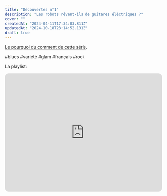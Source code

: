```yaml
---
title: "Découvertes n°1"
description: "Les robots rêvent-ils de guitares éléctriques ?"
cover: ""
createdAt: "2024-04-11T17:34:03.811Z"
updatedAt: "2024-10-18T23:14:52.131Z"
draft: true
---
```

[Le pourquoi du comment de cette série](https://plume.bdx.town/~/FaitsDiversE/D%C3%A9couvertes%20-%20Introduction).

\#blues #variété #glam #français #rock

La playlist:&#x20;

<iframe style="border-radius:12px" src="https://open.spotify.com/embed/playlist/4U3eUlvHy9QQNsmCokmyD5?utm_source=generator" width="100%" height="380" frameborder="0" allowfullscreen="" allow="autoplay; clipboard-write; encrypted-media; fullscreen; picture-in-picture" loading="lazy" />

# The Grassland Sinners

\<img height="300px" src="https://plume.bdx.town/static/media/F095C0D5-808D-AE0E-A4FB-9FE747BF7C13.jpg" />

Se présente comme un groupe de Rock'n'soul'n'blues'n'groove'n'indie basé à Barcelone.

<iframe width="100%" height="42px" border="0" src="https://bandcamp.com/EmbeddedPlayer/album=957922904/size=small/bgcol=ffffff/linkcol=0687f5/track=3281699042/transparent=true/" seamless="" />

Lien vers leur site: [http://www.grasslandsinners.com/](http://www.grasslandsinners.com/)

# Ottis cœur

\<img src="https://plume.bdx.town/static/media/380BFFA0-734E-BA35-EAF0-F004623C73A9.png" height="300px"  />

Groupe de Garage Rock parisien et exclusivement féminin. \*Labrador\* donne la pêche.

<iframe style="border-radius:12px" src="https://open.spotify.com/embed/track/37RU5uDagBkmkcf61HGHTZ?utm_source=generator" width="100%" height="80" frameborder="0" allowfullscreen="" allow="autoplay; clipboard-write; encrypted-media; fullscreen; picture-in-picture" />

Lien vers leur instagram: [https://www.instagram.com/ottiscoeur/](https://www.instagram.com/ottiscoeur/)

# The Moon City Masters

\<img src="https://plume.bdx.town/static/media/BF1E175C-23F6-9C18-174A-2ED4E8D292B7.jpeg" height="300px" />

Deux jumeaux identiques avec une esthétique très Glam et très rétro. D'aucuns diraient que c'est pas très original, mais ça donne quand même bien.&#x20;

<iframe style="border-radius:12px" src="https://open.spotify.com/embed/track/0hV6HHEtcDVUxiZPuI050H?utm_source=generator" width="100%" height="80" frameborder="0" allowfullscreen="" allow="autoplay; clipboard-write; encrypted-media; fullscreen; picture-in-picture" />

Lien vers leur site: [https://www.mooncitymasters.com/](https://www.mooncitymasters.com/)

# Syd Carter West&#x20;

\<img src="https://plume.bdx.town/static/media/2F4C7B96-1F4B-984E-7E9A-075AF1CCD4E5.jpeg" height="300px" />

Une artiste à la voix grave et puissante, donnant dans le Blues Rock. Formation classique à l'opéra et ça se sent. &#x20;

<iframe style="border-radius:12px" src="https://open.spotify.com/embed/track/2iM4gTTqejzsn48vo6YUqM?utm_source=generator" width="100%" height="80" frameborder="0" allowfullscreen="" allow="autoplay; clipboard-write; encrypted-media; fullscreen; picture-in-picture" />

Lien vers son site: [https://sydcarterwest.com/](https://sydcarterwest.com/)

# Larkin Poe

\<img src="https://plume.bdx.town/static/media/027CF5CC-4586-A1B8-5C21-73BE656E0908.jpg" height="300px" />

Deux descendantes d'Edgar Allan Poe (si si, c'est sur leur site) produisant du rock fortement teinté du sud des Etats-Unis.&#x20;

<iframe style="border-radius:12px" src="https://open.spotify.com/embed/track/2se33uCsb88PVwbp6ESNGb?utm_source=generator" width="100%" height="80" frameborder="0" allowfullscreen="" allow="autoplay; clipboard-write; encrypted-media; fullscreen; picture-in-picture" />

Lien vers leur site: [https://www.larkinpoe.com/](https://www.larkinpoe.com/)

# Bolivard&#x20;

\<img src="https://plume.bdx.town/static/media/824A76DD-C012-CFF2-6007-65827FBC51E8.jpg" height="300px" />

L'autre français d'la sélection, c'est le seul à ne pas produire une variante de rock. Certainement le plus intéressant dans sa démarche également, visiblement axée autour de plusieurs personnages.&#x20;

<iframe style="border-radius:12px" src="https://open.spotify.com/embed/track/4bBkv3LYIwWRqAJ8rS1DdI?utm_source=generator" width="100%" height="80" frameborder="0" allowfullscreen="" allow="autoplay; clipboard-write; encrypted-media; fullscreen; picture-in-picture" />

Lien vers son Linktree: [https://linktr.ee/bolivard](https://linktr.ee/bolivard)

*De l'usage important de Spotify/Instagram dans cet article: Dès que possible j'essaie d'utiliser d'autres plateformes pour permettre l'écoute de l'artiste ou la consultation de ses créations. Néanmoins nombre d'entre eux ne sont pas forcément dans une démarche d'émancipation informatique, et ne sont présents que sur ces plateformes.* posts.ts:54:12
